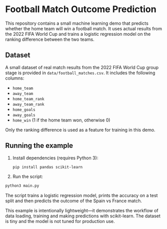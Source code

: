 # Football Match Outcome Prediction

This repository contains a small machine learning demo that predicts whether the
home team will win a football match. It uses actual results from the 2022 FIFA
World Cup and trains a logistic regression model on the ranking difference
between the two teams.

## Dataset

A small dataset of real match results from the 2022 FIFA World Cup group stage
is provided in `data/football_matches.csv`. It includes the following columns:

- `home_team`
- `away_team`
- `home_team_rank`
- `away_team_rank`
- `home_goals`
- `away_goals`
- `home_win` (1 if the home team won, otherwise 0)

Only the ranking difference is used as a feature for training in this demo.

## Running the example

1. Install dependencies (requires Python 3):
   ```bash
   pip install pandas scikit-learn
   ```
2. Run the script:
```bash
python3 main.py
```
   The script trains a logistic regression model, prints the accuracy on a test
   split and then predicts the outcome of the Spain vs France match.

This example is intentionally lightweight—it demonstrates the workflow of data
loading, training and making predictions with scikit-learn. The dataset is tiny
and the model is not tuned for production use.
